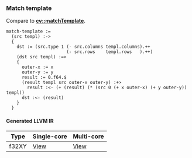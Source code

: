 ### Match template
Compare to **[cv::matchTemplate](http://docs.opencv.org/modules/imgproc/doc/object_detection.html#matchtemplate)**.

    match-template :=
      (src templ) :->
      {
        dst := (src.type 1 (- src.columns templ.columns).++
                           (- src.rows    templ.rows   ).++)
        (dst src templ) :=>
        {
          outer-x := x
          outer-y := y
          result := 0.f64.$
          (result templ src outer-x outer-y) :+>
            result :<- (+ (result) (* (src 0 (+ x outer-x) (+ y outer-y)) templ))
          dst :<- (result)
        }
      }

#### Generated LLVM IR
| Type   | Single-core | Multi-core |
|--------|-------------|------------|
| f32XY  | [View](https://raw.githubusercontent.com/biometrics/likely/gh-pages/ir/benchmarks/match_template_f32XY__f32XY_f32XY_.ll) | [View](https://raw.githubusercontent.com/biometrics/likely/gh-pages/ir/benchmarks/match_template_f32XY__f32XY_f32XY__m.ll) |
